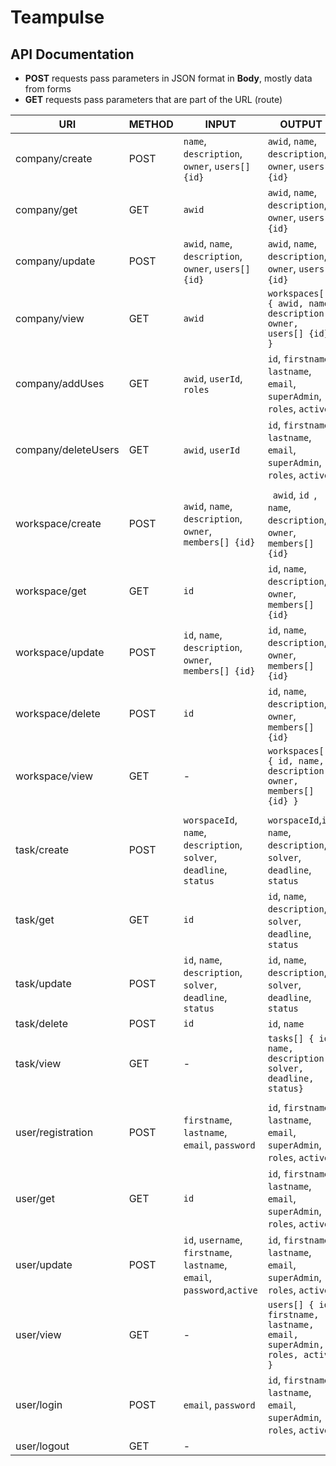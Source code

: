 # Teampulse

## API Documentation

- **POST** requests pass parameters in JSON format in **Body**, mostly data from forms
- **GET** requests pass parameters that are part of the URL (route)

| URI                 | METHOD | INPUT                                                                   | OUTPUT                                                                   |
| ------------------- | ------ | ----------------------------------------------------------------------- | ------------------------------------------------------------------------ |
| company/create      | POST   | `name`, `description`, `owner`, `users[] {id}`                          | `awid`, `name`, `description`, `owner`, `users[] {id}`                   |
| company/get         | GET    | `awid`                                                                  | `awid`, `name`, `description`, `owner`, `users[] {id}`                   |
| company/update      | POST   | `awid`, `name`, `description`, `owner`, `users[] {id}`                  | `awid`, `name`, `description`, `owner`, `users[] {id}`                   |
| company/view        | GET    | `awid`                                                                  | `workspaces[] { awid, name, description, owner, users[] {id} }`          |
| company/addUses     | GET    | `awid`, `userId`, `roles`                                               | `id`, `firstname`, `lastname`, `email`, `superAdmin`, `roles`, `active`  |
| company/deleteUsers | GET    | `awid`, `userId`                                                        | `id`, `firstname`, `lastname`, `email`, `superAdmin`, `roles`, `active`  |
|                     |        |                                                                         |                                                                          |
| workspace/create    | POST   | `awid`, `name`, `description`, `owner`, `members[] {id}`                | ` awid`, `id `, `name`, `description`, `owner`, `members[] {id}`         |
| workspace/get       | GET    | `id`                                                                    | `id`, `name`, `description`, `owner`, `members[] {id}`                   |
| workspace/update    | POST   | `id`, `name`, `description`, `owner`, `members[] {id}`                  | `id`, `name`, `description`, `owner`, `members[] {id}`                   |
| workspace/delete    | POST   | `id`                                                                    | `id`, `name`, `description`, `owner`, `members[] {id}`                   |
| workspace/view      | GET    | -                                                                       | `workspaces[] { id, name, description, owner, members[] {id} }`          |
|                     |        |                                                                         |                                                                          |
| task/create         | POST   | `worspaceId`, `name`, `description`, `solver`, `deadline`, `status`     | `worspaceId`,`id`, `name`, `description`, `solver`, `deadline`, `status` |
| task/get            | GET    | `id`                                                                    | `id`, `name`, `description`, `solver`, `deadline`, `status`              |
| task/update         | POST   | `id`, `name`, `description`, `solver`, `deadline`, `status`             | `id`, `name`, `description`, `solver`, `deadline`, `status`              |
| task/delete         | POST   | `id`                                                                    | `id`, `name`                                                             |
| task/view           | GET    | -                                                                       | `tasks[] { id, name, description, solver, deadline, status}`             |
|                     |        |                                                                         |                                                                          |
| user/registration   | POST   | `firstname`, `lastname`, `email`, `password`                            | `id`, `firstname`, `lastname`, `email`, `superAdmin`, `roles`, `active`  |
| user/get            | GET    | `id`                                                                    | `id`, `firstname`, `lastname`, `email`, `superAdmin`, `roles`, `active`  |
| user/update         | POST   | `id`, `username`, `firstname`, `lastname`, `email`, `password`,`active` | `id`, `firstname`, `lastname`, `email`, `superAdmin`, `roles`, `active`  |
| user/view           | GET    | -                                                                       | `users[] { id, firstname, lastname, email, superAdmin, roles, active }`  |
| user/login          | POST   | `email`, `password`                                                     | `id`, `firstname`, `lastname`, `email`, `superAdmin`, `roles`, `active`  |
| user/logout         | GET    | -                                                                       |                                                                          |
